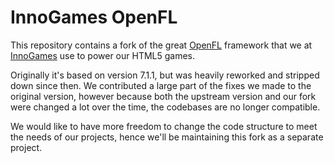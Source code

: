 # InnoGames OpenFL

This repository contains a fork of the great [OpenFL](https://github.com/openfl/openfl) framework that we at [InnoGames](https://www.innogames.com) use to power our HTML5 games.

Originally it's based on version 7.1.1, but was heavily reworked and stripped down since then. We contributed a large part of the fixes we made to the original version, however because both the upstream version and our fork were changed a lot over the time, the codebases are no longer compatible.

We would like to have more freedom to change the code structure to meet the needs of our projects, hence we'll be maintaining this fork as a separate project.

